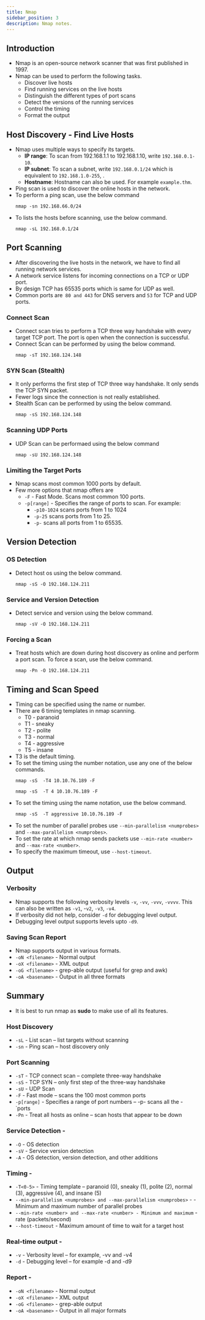```yaml
---
title: Nmap
sidebar_position: 3
description: Nmap notes.
---
```


## Introduction
- Nmap is an open-source network scanner that was first published in 1997.
- Nmap can be used to perform the following tasks.
  - Discover live hosts
  - Find running services on the live hosts
  - Distinguish the different types of port scans
  - Detect the versions of the running services
  - Control the timing
  - Format the output

## Host Discovery - Find Live Hosts
- Nmap uses multiple ways to specify its targets.
  - **IP range**: To scan from 192.168.1.1 to 192.168.1.10, write `192.168.0.1-10`.
  - **IP subnet**: To scan a subnet, write `192.168.0.1/24` which is equivalent to `192.168.1.0-255`, .
  - **Hostname**: Hostname can also be used. For example `example.thm`.
- Ping scan is used to discover the online hosts in the network.
- To perform a ping scan, use the below command
    ```
    nmap -sn 192.168.66.0/24
    ```
- To lists the hosts before scanning, use the below command.
    ```
    nmap -sL 192.168.0.1/24
    ```

## Port Scanning
- After discovering the live hosts in the network, we have to find all running network services.
- A network service listens for incoming connections on a TCP or UDP port.
- By design TCP has 65535 ports which is same for UDP as well.
- Common ports are` 80 and 443` for DNS servers and `53` for TCP and UDP ports.
  
### Connect Scan
- Connect scan tries to perform a TCP three way handshake with every target TCP port. The port is open when the connection is successful.
- Connect Scan can be performed by using the below command.
    ```
    nmap -sT 192.168.124.148
    ```

### SYN Scan (Stealth)
- It only performs the first step of TCP three way handshake. It only sends the TCP SYN packet. 
- Fewer logs since the connection is not really established.
- Stealth Scan can be performed by using the below command.
    ```
    nmap -sS 192.168.124.148
    ```

### Scanning UDP Ports
- UDP Scan can be performaed using the below command
    ```
    nmap -sU 192.168.124.148
    ```

### Limiting the Target Ports
- Nmap scans most common 1000 ports by default.
- Few more options that nmap offers are
  - `-F` - Fast Mode. Scans most common 100 ports.
  - `-p[range]` - Specifies the range of ports to scan. For example:
    - `-p10-1024` scans ports from 1 to 1024
    - `-p-25` scans ports from 1 to 25.
    - `-p-` scans all ports from 1 to 65535.
  
## Version Detection

### OS Detection
- Detect host os using the below command.
    ```
    nmap -sS -O 192.168.124.211
    ```

### Service and Version Detection
- Detect service and version using the below command.
    ```
    nmap -sV -O 192.168.124.211
    ```

### Forcing a Scan
- Treat hosts which are down during host discovery as online and perform a port scan.
    To force a scan, use the below command.
    ```
    nmap -Pn -O 192.168.124.211
    ```

## Timing and Scan Speed
- Timing can be specified using the name or number.
- There are 6 timing templates in nmap scanning.
  - T0 - paranoid
  - T1 - sneaky
  - T2 - polite
  - T3 - normal
  - T4 - aggressive
  - T5 - insane
- T3 is the default timing.
- To set the timing using the number notation, use any one of the below commands.
    ```
    nmap -sS  -T4 10.10.76.189 -F
    ```
    ```
    nmap -sS  -T 4 10.10.76.189 -F
    ```
- To set the timing using the name notation, use the below command.
    ```
    nmap -sS  -T aggressive 10.10.76.189 -F
    ```
- To set the number of parallel probes use `--min-parallelism <numprobes>` and `--max-parallelism <numprobes>`.
- To set the rate at which nmap sends packets use `--min-rate <number>` and `--max-rate <number>`.
- To specify the maximum timeout, use `--host-timeout`.

## Output

### Verbosity
- Nmap supports the following verbosity levels `-v`, `-vv`, `-vvv`, `-vvvv`. This can also be written as `-v1`, -`v2`, `-v3`, `-v4`.
- If verbosity did not help, consider `-d` for debugging level output.
- Debugging level output supports levels upto `-d9`.

### Saving Scan Report
- Nmap supports output in various formats.
- `-oN <filename>` - Normal output
- `-oX <filename>` - XML output
- `-oG <filename>` - grep-able output (useful for grep and awk)
- `-oA <basename>` - Output in all three formats

## Summary
- It is best to run nmap as **sudo** to make use of all its features.

### Host Discovery 	
- `-sL` - List scan – list targets without scanning
- `-sn` - Ping scan – host discovery only

### Port Scanning 	
- `-sT` - TCP connect scan – complete three-way handshake
- `-sS` - TCP SYN – only first step of the three-way handshake
- `-sU` - UDP Scan
- `-F` - Fast mode – scans the 100 most common ports
- `-p[range]` - Specifies a range of port numbers – -p- scans all the - `ports
- `-Pn` - Treat all hosts as online – scan hosts that appear to be down

### Service Detection - 
- `-O` - OS detection
- `-sV` - Service version detection
- `-A` - OS detection, version detection, and other additions

### Timing - 
- `-T<0-5>` - Timing template – paranoid (0), sneaky (1), polite (2), normal (3), aggressive (4), and insane (5)
- `--min-parallelism <numprobes> and --max-parallelism <numprobes>` - - Minimum and maximum number of parallel probes
- `--min-rate <number> and --max-rate <number> - Minimum and maximum` - rate (packets/second)
- `--host-timeout` - Maximum amount of time to wait for a target host

### Real-time output - 
- `-v` - Verbosity level – for example, -vv and -v4
- `-d` - Debugging level – for example -d and -d9

### Report - 
- `-oN <filename>` - Normal output
- `-oX <filename>` - XML output
- `-oG <filename>` - grep-able output
- `-oA <basename>` - Output in all major formats